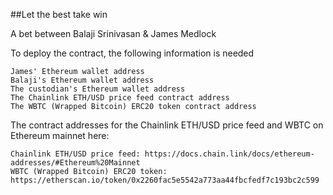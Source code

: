 ##Let the best take win

A bet between Balaji Srinivasan & James Medlock

To deploy the contract, the following information is needed

    James' Ethereum wallet address
    Balaji's Ethereum wallet address
    The custodian's Ethereum wallet address
    The Chainlink ETH/USD price feed contract address
    The WBTC (Wrapped Bitcoin) ERC20 token contract address

The contract addresses for the Chainlink ETH/USD price feed and WBTC on Ethereum mainnet here:

    Chainlink ETH/USD price feed: https://docs.chain.link/docs/ethereum-addresses/#Ethereum%20Mainnet
    WBTC (Wrapped Bitcoin) ERC20 token: https://etherscan.io/token/0x2260fac5e5542a773aa44fbcfedf7c193bc2c599
    
